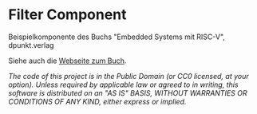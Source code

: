 Filter Component
================

Beispielkomponente des Buchs "Embedded Systems mit RISC-V", dpunkt.verlag

Siehe auch die [Webseite zum Buch](https://ritschel.at/buch-embedded-systems-auf-den-punkt-gebracht/).

*The code of this project is in the Public Domain (or CC0 licensed, at your option).
Unless required by applicable law or agreed to in writing, this
software is distributed on an "AS IS" BASIS, WITHOUT WARRANTIES OR
CONDITIONS OF ANY KIND, either express or implied.*
